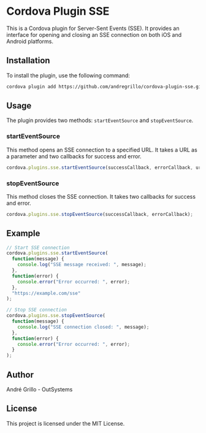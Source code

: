 # Cordova Plugin SSE

This is a Cordova plugin for Server-Sent Events (SSE). It provides an interface for opening and closing an SSE connection on both iOS and Android platforms.

## Installation

To install the plugin, use the following command:

```bash
cordova plugin add https://github.com/andregrillo/cordova-plugin-sse.git
```

## Usage

The plugin provides two methods: `startEventSource` and `stopEventSource`.

### startEventSource

This method opens an SSE connection to a specified URL. It takes a URL as a parameter and two callbacks for success and error.

```javascript
cordova.plugins.sse.startEventSource(successCallback, errorCallback, url);
```

### stopEventSource

This method closes the SSE connection. It takes two callbacks for success and error.

```javascript
cordova.plugins.sse.stopEventSource(successCallback, errorCallback);
```

## Example

```javascript
// Start SSE connection
cordova.plugins.sse.startEventSource(
  function(message) {
    console.log("SSE message received: ", message);
  },
  function(error) {
    console.error("Error occurred: ", error);
  },
  "https://example.com/sse"
);

// Stop SSE connection
cordova.plugins.sse.stopEventSource(
  function(message) {
    console.log("SSE connection closed: ", message);
  },
  function(error) {
    console.error("Error occurred: ", error);
  }
);
```

## Author
André Grillo - OutSystems

## License

This project is licensed under the MIT License.
